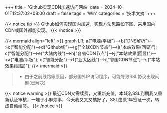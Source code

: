 +++
title = 'Github实现CDN加速访问网站'
date = 2024-10-01T12:37:02+08:00
draft = false
tags = 'Win'
categories = '技术文摘'
+++

{{< notice tip >}}
Github如何实现国内加速，实现方法思路如下图，采用国内CDN或国外都能实现。
{{< /notice >}}

{{< mermaid align="left" >}}
graph LR;
    a{"电脑/平板"}-->b("DNS解析")-->c("智能分配")-->d("Github线")-->g["全球CDN节点"]-->j("本站效果(回显)");
    c("智能分配")-->e("大陆内线")-->h["各省CDN节点"]-->j("本站效果(回显)")-->a{"电脑/平板"};
    c("智能分配")-->f("亚太区线")-->i["邻国CDN节点"]-->j("本站效果(回显)");
{{< /mermaid >}}

>- 由于之前线路等原因，部分国外IP访问程序，可能导致SSL协议出现问题(已解决)

{{< notice warning >}}
最近CDN又需续费，又重新充值，本域名SSL到期我又重新认证审核，一堆子小麻烦事，今天我又又又搞好了，SSL由原1年签证一次，转成自动续签。
{{< /notice >}}